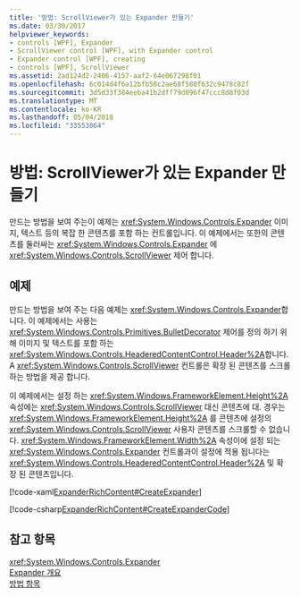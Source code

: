 ```yaml
---
title: '방법: ScrollViewer가 있는 Expander 만들기'
ms.date: 03/30/2017
helpviewer_keywords:
- controls [WPF], Expander
- ScrollViewer control [WPF], with Expander control
- Expander control [WPF], creating
- controls [WPF], ScrollViewer
ms.assetid: 2ad124d2-2406-4157-aaf2-64e067298f01
ms.openlocfilehash: 6c014d4f6a12bfb58c2ae68f580f632c9478c82f
ms.sourcegitcommit: 3d5d33f384eeba41b2dff79d096f47ccc8d8f03d
ms.translationtype: MT
ms.contentlocale: ko-KR
ms.lasthandoff: 05/04/2018
ms.locfileid: "33553064"
---
```

# <a name="how-to-create-an-expander-with-a-scrollviewer"></a>방법: ScrollViewer가 있는 Expander 만들기
만드는 방법을 보여 주는이 예제는 <xref:System.Windows.Controls.Expander> 이미지, 텍스트 등의 복잡 한 콘텐츠를 포함 하는 컨트롤입니다. 이 예제에서는 또한의 콘텐츠를 둘러싸는 <xref:System.Windows.Controls.Expander> 에 <xref:System.Windows.Controls.ScrollViewer> 제어 합니다.  
  
## <a name="example"></a>예제  
 만드는 방법을 보여 주는 다음 예제는 <xref:System.Windows.Controls.Expander>합니다. 이 예제에서는 사용는 <xref:System.Windows.Controls.Primitives.BulletDecorator> 제어를 정의 하기 위해 이미지 및 텍스트를 포함 하는 <xref:System.Windows.Controls.HeaderedContentControl.Header%2A>합니다. A <xref:System.Windows.Controls.ScrollViewer> 컨트롤은 확장 된 콘텐츠를 스크롤 하는 방법을 제공 합니다.  
  
 이 예제에서는 설정 하는 <xref:System.Windows.FrameworkElement.Height%2A> 속성에는 <xref:System.Windows.Controls.ScrollViewer> 대신 콘텐츠에 대. 경우는 <xref:System.Windows.FrameworkElement.Height%2A> 를 콘텐츠에 설정의 <xref:System.Windows.Controls.ScrollViewer> 사용자 콘텐츠를 스크롤할 수 없습니다. <xref:System.Windows.FrameworkElement.Width%2A> 속성이에 설정 되는 <xref:System.Windows.Controls.Expander> 컨트롤과이 설정에 적용 됩니다는 <xref:System.Windows.Controls.HeaderedContentControl.Header%2A> 및 확장 된 콘텐츠입니다.  
  
 [!code-xaml[ExpanderRichContent#CreateExpander](../../../../samples/snippets/csharp/VS_Snippets_Wpf/ExpanderRichContent/CSharp/Window1.xaml#createexpander)]  
  
 [!code-csharp[ExpanderRichContent#CreateExpanderCode](../../../../samples/snippets/csharp/VS_Snippets_Wpf/ExpanderRichContent/CSharp/Window1.xaml.cs#createexpandercode)]  
  
## <a name="see-also"></a>참고 항목  
 <xref:System.Windows.Controls.Expander>  
 [Expander 개요](../../../../docs/framework/wpf/controls/expander-overview.md)  
 [방법 항목](../../../../docs/framework/wpf/controls/expander-how-to-topics.md)
